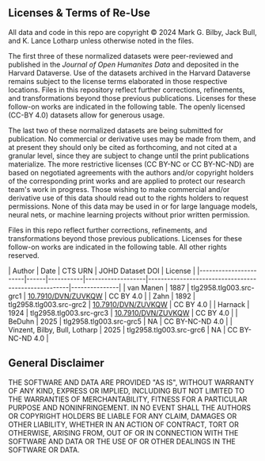 ## Licenses & Terms of Re-Use

All data and code in this repo are copyright © 2024 Mark G. Bilby, Jack Bull, and K. Lance Lotharp unless otherwise noted in the files. 

The first three of these normalized datasets were peer-reviewed and published in the *Journal of Open Humanites Data* and deposited in the Harvard Dataverse. Use of the datasets archived in the Harvard Dataverse remains subject to the license terms elaborated in those respective locations. Files in this repository reflect further corrections, refinements, and transformations beyond those previous publications. Licenses for these follow-on works are indicated in the following table. The openly licensed (CC-BY 4.0) datasets allow for generous usage. 

The last two of these normalized datasets are being submitted for publication. No commercial or derivative uses may be made from them, and at present they should only be cited as forthcoming, and not cited at a granular level, since they are subject to change until the print publications materialize. The more restrictive licenses (CC BY-NC or CC BY-NC-ND) are based on negotiated agreements with the authors and/or copyright holders of the corresponding print works and are applied to protect our research team's work in progress. Those wishing to make commercial and/or derivative use of this data should read out to the rights holders to request permissions. None of this data may be used in or for large language models, neural nets, or machine learning projects without prior written permission.


Files in this repo reflect further corrections, refinements, and transformations beyond those previous publications. Licenses for these follow-on works are indicated in the following table. All other rights reserved.

| Author                 | Date      | CTS URN           | JOHD Dataset DOI                                           | License       |
|-----------------------|------|-----------|-------------------|-----------------------------------------------------|---------------|
| van Manen      | 1887      | tlg2958.tlg003.src-grc1  | [10.7910/DVN/ZUVKQW](https://doi.org/10.7910/DVN/ZUVKQW) | CC BY 4.0     |
| Zahn             | 1892      | tlg2958.tlg003.src-grc2  | [10.7910/DVN/ZUVKQW](https://doi.org/10.7910/DVN/ZUVKQW) | CC BY 4.0     |
| Harnack       | 1924      | tlg2958.tlg003.src-grc3  | [10.7910/DVN/ZUVKQW](https://doi.org/10.7910/DVN/ZUVKQW) | CC BY 4.0     |
| BeDuhn       | 2025      | tlg2958.tlg003.src-grc5  | NA | CC BY-NC-ND 4.0     |
| Vinzent, Bilby, Bull, Lotharp | 2025      | tlg2958.tlg003.src-grc6  | NA | CC BY-NC-ND 4.0     |

## General Disclaimer

THE SOFTWARE AND DATA ARE PROVIDED "AS IS", WITHOUT WARRANTY OF ANY KIND, EXPRESS OR IMPLIED, INCLUDING BUT NOT LIMITED TO THE WARRANTIES OF MERCHANTABILITY, FITNESS FOR A PARTICULAR PURPOSE AND NONINFRINGEMENT. IN NO EVENT SHALL THE AUTHORS OR COPYRIGHT HOLDERS BE LIABLE FOR ANY CLAIM, DAMAGES OR OTHER LIABILITY, WHETHER IN AN ACTION OF CONTRACT, TORT OR OTHERWISE, ARISING FROM, OUT OF OR IN CONNECTION WITH THE SOFTWARE AND DATA OR THE USE OF OR OTHER DEALINGS IN THE SOFTWARE OR DATA.
